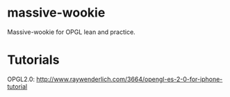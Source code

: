 massive-wookie
==============

Massive-wookie for OPGL lean and practice.

Tutorials
==============
OPGL2.0: http://www.raywenderlich.com/3664/opengl-es-2-0-for-iphone-tutorial
